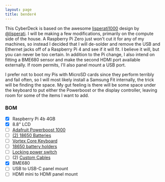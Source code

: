```yaml
---
layout: page
title: bender4
---
```


This CyberDeck is based on the awesome [lisperati1000](https://github.com/drcode/lisperati-1000-diy) design by [@lisperati](https://twitter.com/lisperati). I will be making a few modifications, primarily on the compute side of the house. A Raspberry Pi Zero just won't cut it for any of my machines, so instead I decided that I will de-solder and remove the USB and Ethernet jacks off of a Raspberry Pi 4 and see if it will fit. I believe it will, but you can never be too certain. In addition to the Pi change, I also intend on fitting a BME680 sensor and make the second HDMI port available externally. If room permits, I'll also panel mount a USB port.

I prefer not to boot my Pis with MicroSD cards since they perform terribly and fail often, so I will most likely install a Samsung Fit internally, the trick will be finding the space. My gut feeling is there will be some space under the keyboard to put either the Powerboost or the display controller, leaving room for some of the items I want to add.

### BOM

- [x] Raspberry Pi 4b 4GB
- [x] 8.8" LCD
- [ ] [Adafruit Powerboost 1000](https://www.adafruit.com/product/2465)
- [ ] [(2) 18650 Batteries](https://www.adafruit.com/product/354)
- [ ] [Vortex Core Keyboard](https://mechanicalkeyboards.com/shop/index.php?l=product_list&c=375)
- [ ] [18650 battery holders](https://www.amazon.com/gp/product/B07CWKGZXW)
- [ ] [Locking power switch](https://www.amazon.com/gp/product/B07MQ86LYD)
- [ ] (2) [Custom Cables](https://www.adafruit.com/category/997)
- [x] BME680
- [ ] USB to USB-C panel mount
- [ ] HDMI mini to HDMI panel mount